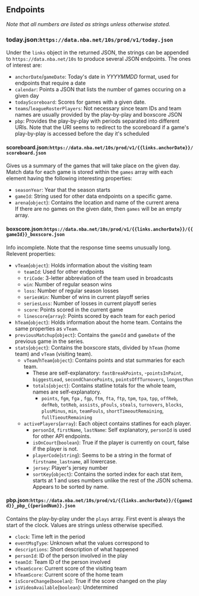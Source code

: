 ## Endpoints
_Note that all numbers are listed as strings unless otherwise stated._  
### today.json:`https://data.nba.net/10s/prod/v1/today.json`  
Under the `links` object in the returned JSON, the strings can be appended to `https://data.nba.net/10s` to produce several JSON endpoints. The ones of interest are:
- `anchorDate`/`gameDate`: Today's date in *YYYYMMDD* format, used for endpoints that require a date
- `calendar`: Points a JSON that lists the number of games occuring on a given day
- `todayScoreboard`: Scores for games with a given date.
- `teams`/`leagueRosterPlayers`: Not necessary since team IDs and team names are usually provided by the play-by-play and boxscore JSON
- `pbp`: Provides the play-by-play with periods separated into different URIs. Note that the URI seems to redirect to the scoreboard if a game's play-by-play is accessed before the day it's scheduled


#### scoreboard.json:`https://data.nba.net/10s/prod/v1/{{links.anchorDate}}/scoreboard.json`
Gives us a summary of the games that will take place on the given day. Match data for each game is stored within the `games` array with each element having the following interesting properties:  
- `seasonYear`: Year that the season starts  
- `gameId`: String used for other data endpoints on a specific game.  
- `arena`(`object`): Contains the location and name of the current arena  
If there are no games on the given date, then `games` will be an empty array.

#### boxscore.json:`https://data.nba.net/10s/prod/v1/{{links.anchorDate}}/{{gameId}}_boxscore.json`
Info incomplete. Note that the response time seems unusually long. Relevent properties:  
- `vTeam`(`object`): Holds information about the visiting team  
    - `teamId`: Used for other endpoints  
    - `triCode`: 3-letter abbreviation of the team used in broadcasts
    - `win`: Number of regular season wins
    - `loss`: Number of regular season losses
    - `seriesWin`: Number of wins in current playoff series
    - `seriesLoss`: Number of losses in current playoff series
    - `score`: Points scored in the current game
    - `linescore`(`array`): Points scored by each team for each period
- `hTeam`(`object`): Holds information about the home team. Contains the same properties as `vTeam`.
- `previousMatchup`(`object`): Contains the `gameId` and `gameDate` of the previous game in the series.
- `stats`(`object`): Contains the boxscore stats, divided by `hTeam` (home team) and `vTeam` (visiting team).
    - `vTeam`/`hTeam`(`object`): Contains points and stat summaries for each team.
        - These are self-explanatory: `fastBreakPoints`, -`pointsInPaint`, `biggestLead`, `secondChancePoints`, `pointsOffTurnovers`, `longestRun`
        - `totals`(`object`): Contains statline totals for the whole team, names are self-explanatory.
            - `points`, `fgm`, `fga` , `fgp`, `ftm`, `fta`, `ftp`, `tpm`, `tpa`, `tpp`, `offReb`, `defReb`, `totReb`, `assists`, `pFouls`, `steals`, `turnovers`, `blocks`, `plusMinus`, `min`, `teamFouls`, `shortTimeoutRemaining`, `fullTieoutRemaining`
    - `activePlayers`(`array`): Each object contains statlines for each player.
        - `personId`, `firstName`, `lastName`: Self explanatory, `personId` is used for other API endpoints.
        - `isOnCourt`(`boolean`): True if the player is currently on court, false if the player is not.
        - `playerCode`(`string`): Seems to be a string in the format of `firstname_lastname`, all lowercase.
        - `jersey`: Player's jersey number
        - `sortKey`(`object`): Contains the sorted index for each stat item, starts at 1 and uses numbers unlike the rest of the JSON schema. Appears to be sorted by name.


#### pbp.json:`https://data.nba.net/10s/prod/v1/{{links.anchorDate}}/{{gameId}}_pbp_{{periodNum}}.json`
Contains the play-by-play under the `plays` array. First event is always the start of the clock. Values are strings unless otherwise specified.
- `clock`: Time left in the period  
- `eventMsgType`: Unknown what the values correspond to  
- `descriptions`: Short description of what happened  
- `personId`: ID of the person involved in the play  
- `teamId`: Team ID of the person involved  
- `vTeamScore`: Current score of the visiting team  
- `hTeamScore`: Current score of the home team  
- `isScoreChange`(`booelan`): True if the score changed on the play  
- `isVideoAvailable`(`boolean`): Undetermined  

